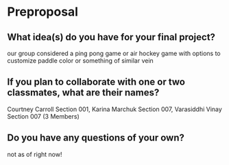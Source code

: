 # Preproposal

## What idea(s) do you have for your final project?

our group considered a ping pong game or air hockey game with options to customize paddle color or something of similar vein

## If you plan to collaborate with one or two classmates, what are their names?

Courtney Carroll Section 001, Karina Marchuk Section 007, Varasiddhi Vinay Section 007 (3 Members)

## Do you have any questions of your own?

not as of right now!
